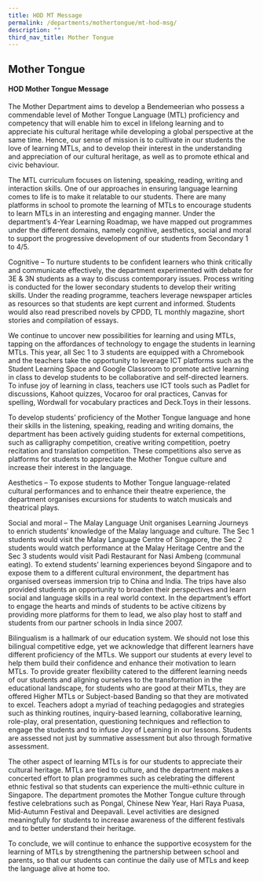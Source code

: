 ```yaml
---
title: HOD MT Message
permalink: /departments/mothertongue/mt-hod-msg/
description: ""
third_nav_title: Mother Tongue
---
```

## **Mother Tongue**

#### HOD Mother Tongue Message


The Mother Department aims to develop a Bendemeerian who possess a commendable level of Mother Tongue Language (MTL) proficiency and competency that will enable him to excel in lifelong learning and to appreciate his cultural heritage while developing a global perspective at the same time. Hence, our sense of mission is to cultivate in our students the love of learning MTLs, and to develop their interest in the understanding and appreciation of our cultural heritage, as well as to promote ethical and civic behaviour.

The MTL curriculum focuses on listening, speaking, reading, writing and interaction skills. One of our approaches in ensuring language learning comes to life is to make it relatable to our students. There are many platforms in school to promote the learning of MTLs to encourage students to learn MTLs in an interesting and engaging manner. Under the department’s 4-Year Learning Roadmap, we have mapped out programmes under the different domains, namely cognitive, aesthetics, social and moral to support the progressive development of our students from Secondary 1 to 4/5. 

Cognitive – To nurture students to be confident learners who think critically and communicate effectively, the department experimented with debate for 3E & 3N students as a way to discuss contemporary issues. Process writing is conducted for the lower secondary students to develop their writing skills. Under the reading programme, teachers leverage newspaper articles as resources so that students are kept current and informed. Students would also read prescribed novels by CPDD, TL monthly magazine, short stories and compilation of essays. 

We continue to uncover new possibilities for learning and using MTLs, tapping on the affordances of technology to engage the students in learning MTLs. This year, all Sec 1 to 3 students are equipped with a Chromebook and the teachers take the opportunity to leverage ICT platforms such as the Student Learning Space and Google Classroom to promote active learning in class to develop students to be collaborative and self-directed learners. To infuse joy of learning in class, teachers use ICT tools such as Padlet for discussions, Kahoot quizzes, Vocaroo for oral practices, Canvas for spelling, Wordwall for vocabulary practices and Deck.Toys in their lessons.

To develop students’ proficiency of the Mother Tongue language and hone their skills in the listening, speaking, reading and writing domains, the department has been actively guiding students for external competitions, such as calligraphy competition, creative writing competition, poetry recitation and translation competition. These competitions also serve as platforms for students to appreciate the Mother Tongue culture and increase their interest in the language.

Aesthetics – To expose students to Mother Tongue language-related cultural performances and to enhance their theatre experience, the department organises excursions for students to watch musicals and theatrical plays.

Social and moral – The Malay Language Unit organises Learning Journeys to enrich students’ knowledge of the Malay language and culture. The Sec 1 students would visit the Malay Language Centre of Singapore, the Sec 2 students would watch performance at the Malay Heritage Centre and the Sec 3 students would visit Padi Restaurant for Nasi Ambeng (communal eating).
To extend students’ learning experiences beyond Singapore and to expose them to a different cultural environment, the department has organised overseas immersion trip to China and India. The trips have also provided students an opportunity to broaden their perspectives and learn social and language skills in a real world context. In the department’s effort to engage the hearts and minds of students to be active citizens by providing more platforms for them to lead, we also play host to staff and students from our partner schools in India since 2007. 

Bilingualism is a hallmark of our education system. We should not lose this bilingual competitive edge, yet we acknowledge that different learners have different proficiency of the MTLs. We support our students at every level to help them build their confidence and enhance their motivation to learn MTLs. To provide greater flexibility catered to the different learning needs of our students and aligning ourselves to the transformation in the educational landscape, for students who are good at their MTLs, they are offered Higher MTLs or Subject-based Banding so that they are motivated to excel. Teachers adopt a myriad of teaching pedagogies and strategies such as thinking routines, inquiry-based learning, collaborative learning, role-play, oral presentation, questioning techniques and reflection to engage the students and to infuse Joy of Learning in our lessons. Students are assessed not just by summative assessment but also through formative assessment. 

The other aspect of learning MTLs is for our students to appreciate their cultural heritage. MTLs are tied to culture, and the department makes a concerted effort to plan programmes such as celebrating the different ethnic festival so that students can experience the multi-ethnic culture in Singapore. The department promotes the Mother Tongue culture through festive celebrations such as Pongal, Chinese New Year, Hari Raya Puasa, Mid-Autumn Festival and Deepavali. Level activities are designed meaningfully for students to increase awareness of the different festivals and to better understand their heritage.
 
To conclude, we will continue to enhance the supportive ecosystem for the learning of MTLs by strengthening the partnership between school and parents, so that our students can continue the daily use of MTLs and keep the language alive at home too.